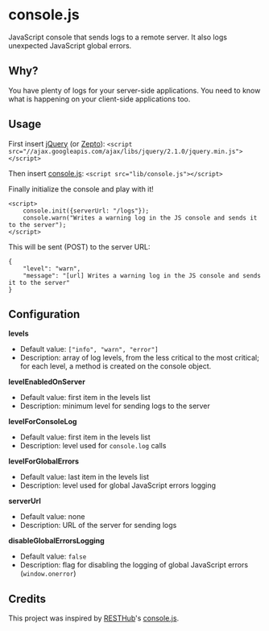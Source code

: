 # console.js

JavaScript console that sends logs to a remote server.
It also logs unexpected JavaScript global errors.

## Why?

You have plenty of logs for your server-side applications.
You need to know what is happening on your client-side applications too.

## Usage

First insert [jQuery](http://jquery.com/) (or [Zepto](http://zeptojs.com/)):
```<script src="//ajax.googleapis.com/ajax/libs/jquery/2.1.0/jquery.min.js"></script>```

Then insert [console.js](https://github.com/mickaeltr/console.js):
```<script src="lib/console.js"></script>```

Finally initialize the console and play with it!

```
<script>
    console.init({serverUrl: "/logs"});
    console.warn("Writes a warning log in the JS console and sends it to the server");
</script>
```

This will be sent (POST) to the server URL:

```
{
    "level": "warn",
    "message": "[url] Writes a warning log in the JS console and sends it to the server"
}
```

## Configuration

**levels**

* Default value: `["info", "warn", "error"]`
* Description: array of log levels, from the less critical to the most critical; for each level, a method is created on the console object.

**levelEnabledOnServer**

* Default value: first item in the levels list
* Description: minimum level for sending logs to the server

**levelForConsoleLog**

* Default value: first item in the levels list
* Description: level used for `console.log` calls

**levelForGlobalErrors**

* Default value: last item in the levels list
* Description: level used for global JavaScript errors logging

**serverUrl**

* Default value: none
* Description: URL of the server for sending logs

**disableGlobalErrorsLogging**

* Default value: `false`
* Description: flag for disabling the logging of global JavaScript errors (`window.onerror`)

## Credits

This project was inspired by [RESTHub](http://resthub.org/)'s [console.js](https://github.com/resthub/resthub-backbone-stack/blob/master/js/lib/resthub/console.js).